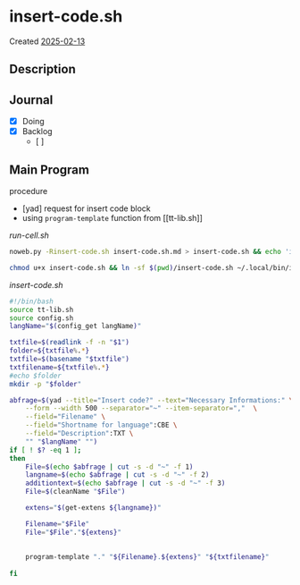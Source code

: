 # insert-code.sh
Created [2025-02-13]()


## Description

## Journal
 - [X] Doing
 - [X] Backlog
    - [ ] 
 
## Main Program


procedure
- [yad] request for insert code block 
- using ``program-template`` function from [[tt-lib.sh]]


*run-cell.sh*
```bash
noweb.py -Rinsert-code.sh insert-code.sh.md > insert-code.sh && echo 'insert-code.sh' && date 
```


```bash
chmod u+x insert-code.sh && ln -sf $(pwd)/insert-code.sh ~/.local/bin/insert-code.sh && echo 'fertig'
 ```

*insert-code.sh*
```bash
#!/bin/bash
source tt-lib.sh
source config.sh
langName="$(config_get langName)"

txtfile=$(readlink -f -n "$1")
folder=${txtfile%.*}
txtfile=$(basename "$txtfile")
txtfilename=${txtfile%.*}
#echo $folder
mkdir -p "$folder"

abfrage=$(yad --title="Insert code?" --text="Necessary Informations:" \
	--form --width 500 --separator="~" --item-separator=","  \
	--field="Filename" \
	--field="Shortname for language":CBE \
	--field="Description":TXT \
	"" "$langName" "")
if [ ! $? -eq 1 ];
then
	File=$(echo $abfrage | cut -s -d "~" -f 1)
	langname=$(echo $abfrage | cut -s -d "~" -f 2)
	additiontext=$(echo $abfrage | cut -s -d "~" -f 3)
	File=$(cleanName "$File")

	extens="$(get-extens ${langname})"

	Filename="$File"
	File="$File"."${extens}"
	
	
	program-template "." "${Filename}.${extens}" "${txtfilename}"
	
fi
```
